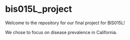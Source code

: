 # bis015L_project
Welcome to the repository for our final project for BIS015L!

We chose to focus on disease prevalence in California.
